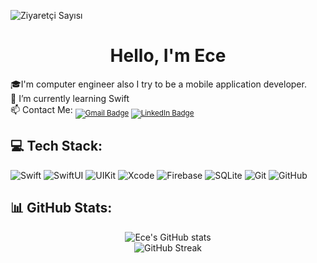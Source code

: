 ![Ziyaretçi Sayısı](https://komarev.com/ghpvc/?username=ecekursun&color=blue)
<h1 align="center"> Hello, I'm Ece </h1>

<p>🎓I'm computer engineer also I try to be a mobile application developer. <br/>
 🌱 I’m currently learning Swift<br/>
  📫 Contact Me: <sub><a href="eekursun14@gmail.com"><img src="https://img.shields.io/badge/Gmail-D14836?style=flat&logo=gmail&logoColor=white" alt="Gmail Badge"/></a>
  <a href="https://www.linkedin.com/in/ece-kursun/"><img src="https://img.shields.io/badge/LinkedIn-0077B5?style=flat&logo=linkedin&logoColor=white" alt="LinkedIn Badge"/></a></sub>
</p>

<h2> 💻 Tech Stack:</h2>

<p>
  <img src="https://img.shields.io/badge/Swift-FA7343?style=flat&logo=swift&logoColor=white" alt="Swift"/>
  <img src="https://img.shields.io/badge/SwiftUI-007AFF?style=flat&logo=swift&logoColor=white" alt="SwiftUI"/>
  <img src="https://img.shields.io/badge/UIKit-2396F3?style=flat&logo=uikit&logoColor=white" alt="UIKit"/>
  <img src="https://img.shields.io/badge/Xcode-1575F9?style=flat&logo=xcode&logoColor=white" alt="Xcode"/>
  <img src="https://img.shields.io/badge/Firebase-FFCA28?style=flat&logo=firebase&logoColor=white" alt="Firebase"/>
  <img src="https://img.shields.io/badge/SQLite-003B57?style=flat&logo=sqlite&logoColor=white" alt="SQLite"/>
  <img src="https://img.shields.io/badge/Git-F05032?style=flat&logo=git&logoColor=white" alt="Git"/>
  <img src="https://img.shields.io/badge/GitHub-181717?style=flat&logo=github&logoColor=white" alt="GitHub"/>
</p>

<h2>📊 GitHub Stats:</h2>

<p align="center">
  <img src="https://github-readme-stats.vercel.app/api?username=ecekursun&show_icons=true&theme=radical" alt="Ece's GitHub stats"/><br/>
  <img src="https://streak-stats.demolab.com/?user=ecekursun&theme=radical" alt="GitHub Streak"/>
</p>
